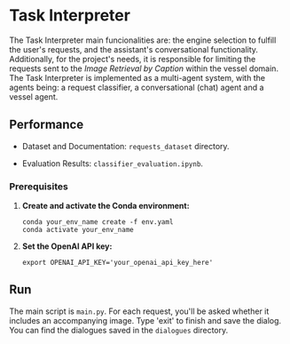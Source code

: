 # Task Interpreter

The Task Interpreter main funcionalities are: the engine selection to fulfill the user's requests, and the assistant's conversational functionality. Additionally, for the project's needs, it is responsible for limiting the requests sent to the *Image Retrieval by Caption* within the vessel domain.
The Task Interpreter is implemented as a multi-agent system, with the agents being: a request classifier, a conversational (chat) agent and a vessel agent.

## Performance
- Dataset and Documentation: `requests_dataset` directory.

- Evaluation Results: `classifier_evaluation.ipynb`.

### Prerequisites
1. **Create and activate the Conda environment:**

   ```
   conda your_env_name create -f env.yaml
   conda activate your_env_name
   ```

2. **Set the OpenAI API key:**

   ```
   export OPENAI_API_KEY='your_openai_api_key_here'
   ```

## Run 

The main script is `main.py`. For each request, you'll be asked whether it includes an accompanying image. Type 'exit' to finish and save the dialog.
You can find the dialogues saved in the `dialogues` directory.

